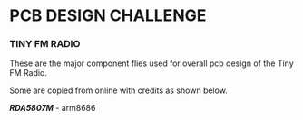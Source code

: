 # PCB DESIGN CHALLENGE
### TINY FM RADIO

These are the major component flies used for overall pcb design of the Tiny FM Radio.

Some are copied from online with credits as shown below. 

**_RDA5807M_** - arm8686
